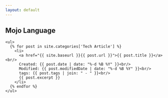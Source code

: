 ```yaml
---
layout: default
---
```

<div id="indexPageContent">
  <div id="articles">
    <h2>Mojo Language</h2>

    <ul>
      {% for post in site.categories['Tech Article'] %}
        <li>
          <a href="{{ site.baseurl }}{{ post.url }}">{{ post.title }}</a><br/>
          Created: {{ post.date | date: "%-d %B %Y" }}<br/>
          Modified: {{ post.modifiedDate | date: "%-d %B %Y" }}<br/>
          tags: {{ post.tags | join: " - " }}<br/>
          {{ post.excerpt }}
        </li>
      {% endfor %}
    </ul>
  </div>

</div>
